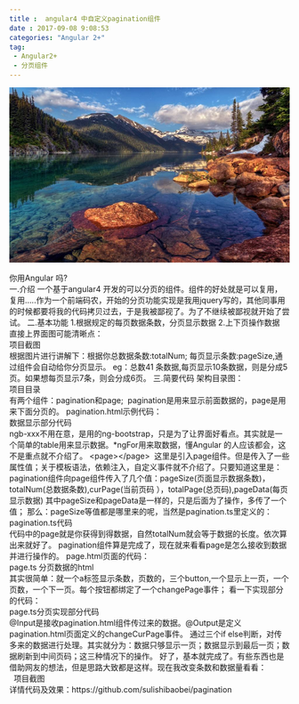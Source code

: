 ```yaml
---
title :  angular4 中自定义pagination组件 
date : 2017-09-08 9:08:53
categories: "Angular 2+"
tag:
 - Angular2+  
 - 分页组件
---
```

![fengjing](/images/fengjing-3.jpg)
<div class="image-caption">你用Angular 吗?</div>
<!--more-->
</div>
一.介绍 
一个基于angular4 开发的可以分页的组件。组件的好处就是可以复用，复用.....作为一个前端码农，开始的分页功能实现是我用jquery写的，其他同事用的时候都要将我的代码拷贝过去，于是我被鄙视了。为了不继续被鄙视就开始了尝试。 
二.基本功能 
1.根据规定的每页数据条数，分页显示数据 
2.上下页操作数据 
直接上界面图可能清晰点：  
<img src="http://upload-images.jianshu.io/upload_images/4116930-2fe57ab69ccdcb87.png?imageMogr2/auto-orient/strip%7CimageView2/2/w/1240" alt="" data-original-src="http://upload-images.jianshu.io/upload_images/4116930-2fe57ab69ccdcb87.png?imageMogr2/auto-orient/strip" data-image-slug="2fe57ab69ccdcb87" data-width="1338" data-height="655"> 
<div class="image-caption">项目截图</div>
根据图片进行讲解下：根据你总数据条数:totalNum; 每页显示条数:pageSize,通过组件会自动给你分页显示。 
eg：总数41 条数据,每页显示10条数据，则是分成5页。如果想每页显示7条，则会分成6页。 
三.简要代码 
架构目录图： 
<img src="http://upload-images.jianshu.io/upload_images/4116930-fed7af4e2c9f5530.png?imageMogr2/auto-orient/strip%7CimageView2/2/w/1240" alt="" data-original-src="http://upload-images.jianshu.io/upload_images/4116930-fed7af4e2c9f5530.png?imageMogr2/auto-orient/strip" data-image-slug="fed7af4e2c9f5530" data-width="360" data-height="351"> 
<div class="image-caption">项目目录</div>
有两个组件：pagination和page;&nbsp; pagination是用来显示前面数据的，page是用来下面分页的。 
pagination.html示例代码： 
<img src="http://upload-images.jianshu.io/upload_images/4116930-7fc90a6263bba71b.png?imageMogr2/auto-orient/strip%7CimageView2/2/w/1240" alt="" data-original-src="http://upload-images.jianshu.io/upload_images/4116930-7fc90a6263bba71b.png?imageMogr2/auto-orient/strip" data-image-slug="7fc90a6263bba71b" data-width="1517" data-height="603"> 
<div class="image-caption">数据显示部分代码</div>
ngb-xxx不用在意，是用的ng-bootstrap，只是为了让界面好看点。其实就是一个简单的table用来显示数据。*ngFor用来取数据，懂Angular 的人应该都会，这不是重点就不介绍了。 
&lt;page&gt;&lt;/page&gt;&nbsp; 
这里是引入page组件。但是传入了一些属性值；关于模板语法，依赖注入，自定义事件就不介绍了。只要知道这里是：pagination组件向page组件传入了几个值：pageSize(页面显示数据条数)，totalNum(总数据条数),curPage(当前页码 ），totalPage(总页码),pageData(每页显示数据) 
其中pageSize和pageData是一样的，只是后面为了操作，多传了一个值； 
那么：pageSize等值都是哪里来的呢，当然是pagination.ts里定义的： 
<img src="http://upload-images.jianshu.io/upload_images/4116930-a003c8ca2a6946ae.png?imageMogr2/auto-orient/strip%7CimageView2/2/w/1240" alt="" data-original-src="http://upload-images.jianshu.io/upload_images/4116930-a003c8ca2a6946ae.png?imageMogr2/auto-orient/strip" data-image-slug="a003c8ca2a6946ae" data-width="948" data-height="296"> 
<div class="image-caption">pagination.ts代码</div>
代码中的page就是你获得到得数据，自然totalNum就会等于数据的长度。依次算出来就好了。 pagination组件算是完成了，现在就来看看page是怎么接收到数据并进行操作的。 
page.html页面的代码：   
<img src="http://upload-images.jianshu.io/upload_images/4116930-bdee3bc2c0eaf98c.png?imageMogr2/auto-orient/strip%7CimageView2/2/w/1240" alt="" data-original-src="http://upload-images.jianshu.io/upload_images/4116930-bdee3bc2c0eaf98c.png?imageMogr2/auto-orient/strip" data-image-slug="bdee3bc2c0eaf98c" data-width="1753" data-height="404"> 
<div class="image-caption">page.ts 分页数据的html</div>
其实很简单：就一个a标签显示条数，页数的，三个button,一个显示上一页，一个页数，一个下一页。每个按钮都绑定了一个changePage事件； 
看一下实现部分的代码： 
<img src="http://upload-images.jianshu.io/upload_images/4116930-012ecce551a391ef.png?imageMogr2/auto-orient/strip%7CimageView2/2/w/1240" alt="" data-original-src="http://upload-images.jianshu.io/upload_images/4116930-012ecce551a391ef.png?imageMogr2/auto-orient/strip" data-image-slug="012ecce551a391ef" data-width="1664" data-height="1269"> 
<div class="image-caption">page.ts分页实现部分代码</div>
@Input是接收pagination.html组件传过来的数据。@Output是定义pagination.html页面定义的changeCurPage事件。 
通过三个if else判断，对传多来的数据进行处理。其实就分为：数据只够显示一页；数据显示到最后一页；数据刷新到中间页码；这三种情况下的操作。 
好了，基本就完成了。有些东西也是借助网友的想法，但是思路大致都是这样。现在我改变条数和数据量看看： 
<img src="http://upload-images.jianshu.io/upload_images/4116930-a5a797d4493a0cb9.png" alt="" data-original-src="http://upload-images.jianshu.io/upload_images/4116930-a5a797d4493a0cb9.png" data-image-slug="a5a797d4493a0cb9"> 
<div class="image-caption">&nbsp; 项目截图</div>
详情代码及效果：https://github.com/sulishibaobei/pagination
